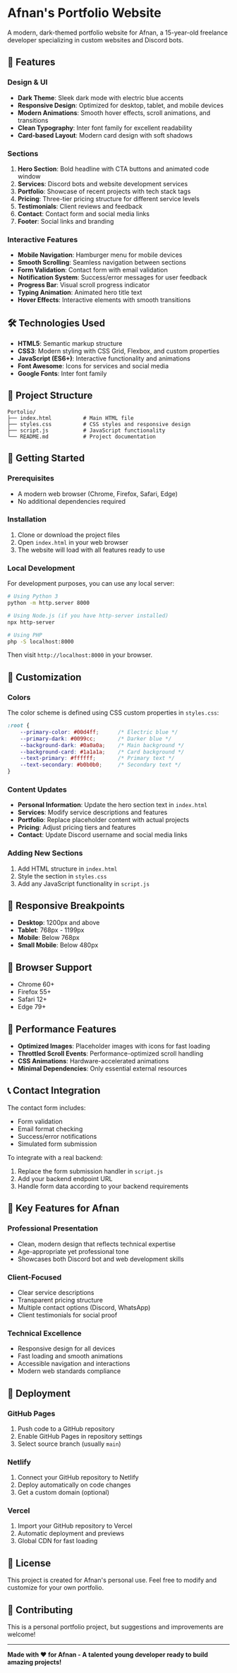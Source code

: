 # Afnan's Portfolio Website

A modern, dark-themed portfolio website for Afnan, a 15-year-old freelance developer specializing in custom websites and Discord bots.

## 🚀 Features

### Design & UI
- **Dark Theme**: Sleek dark mode with electric blue accents
- **Responsive Design**: Optimized for desktop, tablet, and mobile devices
- **Modern Animations**: Smooth hover effects, scroll animations, and transitions
- **Clean Typography**: Inter font family for excellent readability
- **Card-based Layout**: Modern card design with soft shadows

### Sections
1. **Hero Section**: Bold headline with CTA buttons and animated code window
2. **Services**: Discord bots and website development services
3. **Portfolio**: Showcase of recent projects with tech stack tags
4. **Pricing**: Three-tier pricing structure for different service levels
5. **Testimonials**: Client reviews and feedback
6. **Contact**: Contact form and social media links
7. **Footer**: Social links and branding

### Interactive Features
- **Mobile Navigation**: Hamburger menu for mobile devices
- **Smooth Scrolling**: Seamless navigation between sections
- **Form Validation**: Contact form with email validation
- **Notification System**: Success/error messages for user feedback
- **Progress Bar**: Visual scroll progress indicator
- **Typing Animation**: Animated hero title text
- **Hover Effects**: Interactive elements with smooth transitions

## 🛠️ Technologies Used

- **HTML5**: Semantic markup structure
- **CSS3**: Modern styling with CSS Grid, Flexbox, and custom properties
- **JavaScript (ES6+)**: Interactive functionality and animations
- **Font Awesome**: Icons for services and social media
- **Google Fonts**: Inter font family

## 📁 Project Structure

```
Portolio/
├── index.html          # Main HTML file
├── styles.css          # CSS styles and responsive design
├── script.js           # JavaScript functionality
└── README.md           # Project documentation
```

## 🚀 Getting Started

### Prerequisites
- A modern web browser (Chrome, Firefox, Safari, Edge)
- No additional dependencies required

### Installation
1. Clone or download the project files
2. Open `index.html` in your web browser
3. The website will load with all features ready to use

### Local Development
For development purposes, you can use any local server:

```bash
# Using Python 3
python -m http.server 8000

# Using Node.js (if you have http-server installed)
npx http-server

# Using PHP
php -S localhost:8000
```

Then visit `http://localhost:8000` in your browser.

## 🎨 Customization

### Colors
The color scheme is defined using CSS custom properties in `styles.css`:

```css
:root {
    --primary-color: #00d4ff;      /* Electric blue */
    --primary-dark: #0099cc;       /* Darker blue */
    --background-dark: #0a0a0a;    /* Main background */
    --background-card: #1a1a1a;    /* Card background */
    --text-primary: #ffffff;       /* Primary text */
    --text-secondary: #b0b0b0;     /* Secondary text */
}
```

### Content Updates
- **Personal Information**: Update the hero section text in `index.html`
- **Services**: Modify service descriptions and features
- **Portfolio**: Replace placeholder content with actual projects
- **Pricing**: Adjust pricing tiers and features
- **Contact**: Update Discord username and social media links

### Adding New Sections
1. Add HTML structure in `index.html`
2. Style the section in `styles.css`
3. Add any JavaScript functionality in `script.js`

## 📱 Responsive Breakpoints

- **Desktop**: 1200px and above
- **Tablet**: 768px - 1199px
- **Mobile**: Below 768px
- **Small Mobile**: Below 480px

## 🔧 Browser Support

- Chrome 60+
- Firefox 55+
- Safari 12+
- Edge 79+

## 🎯 Performance Features

- **Optimized Images**: Placeholder images with icons for fast loading
- **Throttled Scroll Events**: Performance-optimized scroll handling
- **CSS Animations**: Hardware-accelerated animations
- **Minimal Dependencies**: Only essential external resources

## 📞 Contact Integration

The contact form includes:
- Form validation
- Email format checking
- Success/error notifications
- Simulated form submission

To integrate with a real backend:
1. Replace the form submission handler in `script.js`
2. Add your backend endpoint URL
3. Handle form data according to your backend requirements

## 🌟 Key Features for Afnan

### Professional Presentation
- Clean, modern design that reflects technical expertise
- Age-appropriate yet professional tone
- Showcases both Discord bot and web development skills

### Client-Focused
- Clear service descriptions
- Transparent pricing structure
- Multiple contact options (Discord, WhatsApp)
- Client testimonials for social proof

### Technical Excellence
- Responsive design for all devices
- Fast loading and smooth animations
- Accessible navigation and interactions
- Modern web standards compliance

## 🚀 Deployment

### GitHub Pages
1. Push code to a GitHub repository
2. Enable GitHub Pages in repository settings
3. Select source branch (usually `main`)

### Netlify
1. Connect your GitHub repository to Netlify
2. Deploy automatically on code changes
3. Get a custom domain (optional)

### Vercel
1. Import your GitHub repository to Vercel
2. Automatic deployment and previews
3. Global CDN for fast loading

## 📝 License

This project is created for Afnan's personal use. Feel free to modify and customize for your own portfolio.

## 🤝 Contributing

This is a personal portfolio project, but suggestions and improvements are welcome!

---

**Made with ❤️ for Afnan - A talented young developer ready to build amazing projects!** 